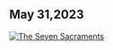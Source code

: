 ## May 31,2023 ##

[![The Seven Sacraments](https://raw.githubusercontent.com/fernal73/CIAY/main/May/jpgs/Day151.jpg)](https://youtu.be/34pSVZxRW8M "The Seven Sacraments")
